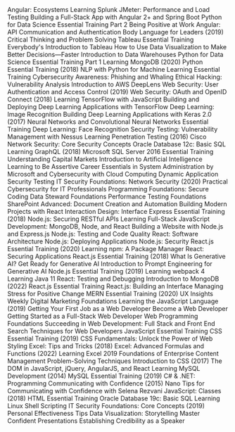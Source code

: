 <td>Angular: Ecosystems</td>
<td>Learning Splunk</td>
<td>JMeter: Performance and Load Testing</td>
<td>Building a Full-Stack App with Angular 2+ and Spring Boot</td>
<td>Python for Data Science Essential Training Part 2</td>
<td>Being Positive at Work</td>
<td>Angular: API Communication and Authentication</td>
<td>Body Language for Leaders (2019)</td>
<td>Critical Thinking and Problem Solving</td>
<td>Tableau Essential Training</td>
<td>Everybody's Introduction to Tableau</td>
<td>How to Use Data Visualization to Make Better Decisions—Faster</td>
<td>Introduction to Data Warehouses</td>
<td>Python for Data Science Essential Training Part 1</td>
<td>Learning MongoDB (2020)</td>
<td>Python Essential Training (2018)</td>
<td>NLP with Python for Machine Learning Essential Training</td>
<td>Cybersecurity Awareness: Phishing and Whaling</td>
<td>Ethical Hacking: Vulnerability Analysis</td>
<td>Introduction to AWS DeepLens</td>
<td>Web Security: User Authentication and Access Control (2019)</td>
<td>Web Security: OAuth and OpenID Connect (2018)</td>
<td>Learning TensorFlow with JavaScript</td>
<td>Building and Deploying Deep Learning Applications with TensorFlow</td>
<td>Deep Learning: Image Recognition</td>
<td>Building Deep Learning Applications with Keras 2.0 (2017)</td>
<td>Neural Networks and Convolutional Neural Networks Essential Training</td>
<td>Deep Learning: Face Recognition</td>
<td>Security Testing: Vulnerability Management with Nessus</td>
<td>Learning Penetration Testing (2016)</td>
<td>Cisco Network Security: Core Security Concepts</td>
<td>Oracle Database 12c: Basic SQL</td>
<td>Learning GraphQL (2018)</td>
<td>Microsoft SQL Server 2016 Essential Training</td>
<td>Understanding Capital Markets</td>
<td>Introduction to Artificial Intelligence</td>
<td>Learning to Be Assertive</td>
<td>Career Essentials in System Administration by Microsoft and </td>
<td>Cybersecurity with Cloud Computing</td>
<td>Dynamic Application Security Testing</td>
<td>IT Security Foundations: Network Security (2020)</td>
<td>Practical Cybersecurity for IT Professionals</td>
<td>Programming Foundations: Secure Coding</td>
<td>Data Steward Foundations</td>
<td>Performance Testing Foundations</td>
<td>SharePoint Advanced: Document Creation and Automation</td>
<td>Building Modern Projects with React</td>
<td>Interaction Design: Interface</td>
<td>Express Essential Training (2018)</td>
<td>Node.js: Securing RESTful APIs</td>
<td>Learning Full-Stack JavaScript Development: MongoDB, Node, and React</td>
<td>Building a Website with Node.js and Express.js</td>
<td>Node.js: Testing and Code Quality</td>
<td>React: Software Architecture</td>
<td>Node.js: Deploying Applications</td>
<td>Node.js: Security</td>
<td>React.js Essential Training (2020)</td>
<td>Learning npm: A Package Manager</td>
<td>React: Securing Applications</td>
<td>React.js Essential Training (2018)</td>
<td>What Is Generative AI?</td>
<td>Get Ready for Generative AI</td>
<td>Introduction to Prompt Engineering for Generative AI</td>
<td>Node.js Essential Training (2019)</td>
<td>Learning webpack 4</td>
<td>Learning Java 11</td>
<td>React: Testing and Debugging</td>
<td>Introduction to MongoDB (2022)</td>
<td>React.js Essential Training</td>
<td>React.js: Building an Interface</td>
<td>Managing Stress for Positive Change</td>
<td>MERN Essential Training (2020)</td>
<td>UX Insights Weekly</td>
<td>Digital Marketing Foundations</td>
<td>Learning the JavaScript Language (2019)</td>
<td>Getting Your First Job as a Web Developer</td>
<td>Become a Web Developer</td>
<td>Getting Started as a Full-Stack Web Developer</td>
<td>Web Programming Foundations</td>
<td>Succeeding in Web Development: Full Stack and Front End</td>
<td>Search Techniques for Web Developers</td>
<td>JavaScript Essential Training</td>
<td>CSS Essential Training (2019)</td>
<td>CSS Fundamentals: Unlock the Power of Web Styling</td>
<td>Excel: Tips and Tricks (2018)</td>
<td>Excel: Advanced Formulas and Functions (2022)</td>
<td>Learning Excel 2019</td>
<td>Foundations of Enterprise Content Management</td>
<td>Problem-Solving Techniques</td>
<td>Introduction to CSS (2017)</td>
<td>The DOM in JavaScript, jQuery, AngularJS, and React</td>
<td>Learning MySQL Development (2014)</td>
<td>MySQL Essential Training (2019)</td>
<td>C# & .NET: Programming</td>
<td>Communicating with Confidence (2015)</td>
<td>Nano Tips for Communicating with Confidence with Selena Rezvani</td>
<td>JavaScript: Classes (2018)</td>
<td>HTML Essential Training</td>
<td>Oracle Database 19c: Basic SQL</td>
<td>Learning Linux Shell Scripting</td>
<td>IT Security Foundations: Core Concepts (2019)</td>
<td>Personal Effectiveness Tips</td>
<td>Data Visualization: Storytelling</td>
<td>Master Confident Presentations</td>
<td>Establishing Credibility as a Speaker</td>